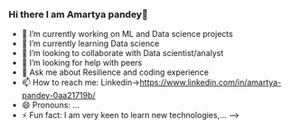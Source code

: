 ### Hi there I am Amartya pandey👋


- 🔭 I’m currently working on ML and Data science projects
- 🌱 I’m currently learning Data science
- 👯 I’m looking to collaborate with Data scientist/analyst
- 🤔 I’m looking for help with peers
- 💬 Ask me about Resilience and coding experience
- 📫 How to reach me: Linkedin->https://www.linkedin.com/in/amartya-pandey-0aa21719b/
- 😄 Pronouns: ...
- ⚡ Fun fact: I am very keen to learn new technologies,... 
-->
